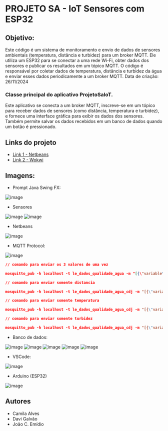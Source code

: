 # PROJETO SA - IoT Sensores com ESP32

## Objetivo:
Este código é um sistema de monitoramento e envio de dados de sensores ambientais (temperatura, distância e turbidez) para um broker MQTT. 
Ele utiliza um ESP32 para se conectar a uma rede Wi-Fi, obter dados dos sensores e publicar os resultados em um tópico MQTT. 
O código é responsável por coletar dados de temperatura, distância e turbidez da água e enviar esses dados periodicamente a um broker MQTT.
Data de criação: 26/11/2024
 
### Classe principal do aplicativo ProjetoSaIoT. 
Este aplicativo se conecta a um broker MQTT, inscreve-se em um tópico para receber dados de sensores 
(como distância, temperatura e turbidez), e fornece uma interface gráfica para exibir os dados dos sensores. 
Também permite salvar os dados recebidos em um banco de dados quando um botão é pressionado.

## Links do projeto
* [Link 1 - Netbeans](https://github.com/alvescamila87/IoT-senai/tree/main/ProjetoSaIot)
* [Link 2 - Wokwi](https://github.com/alvescamila87/IoT-senai/blob/main/esp32_projeto_iot_sa_wokwi_documentado.cpp)

## Imagens:
* Prompt Java Swing FX:
  
![image](https://github.com/user-attachments/assets/cc205a9f-a05a-46b3-ae58-f145e9142c00)

* Sensores
  
![image](https://github.com/user-attachments/assets/8b6f26c2-4e7d-484b-bb1b-1bb8b0340679)
![image](https://github.com/user-attachments/assets/94acd593-a35b-4f16-b57d-e5eb424f7530)

* Netbeans
  
![image](https://github.com/user-attachments/assets/37ced9ac-6146-4287-aff4-df6254546ef6)

* MQTT Protocol:
  
![image](https://github.com/user-attachments/assets/4a21cf83-4604-4888-80bc-c9917f20acb0)

```json
// comando para enviar os 3 valores de uma vez

mosquitto_pub -h localhost -t le_dados_qualidade_agua -m "[{\"variable\":\"valor_distancia\",\"unit\":\"cm\",\"value\":\"234\",\"timestamp\":\"2024-11-11 20:28:29\"},{\"variable\":\"valor_temperatura\",\"unit\":\"graus celsius\",\"value\":\"234\",\"timestamp\":\"2024-11-11 20:28:29\"},{\"variable\":\"valor_turbidez\",\"unit\":\"NTU\",\"value\":\"234\",\"timestamp\":\"2024-11-11 20:28:29\"}]"

// comando para enviar somente distancia

mosquitto_pub -h localhost -t le_dados_qualidade_agua_cdj -m "[{\"variable\":\"valor_distancia\",\"unit\":\"cm\",\"value\":\"200\",\"timestamp\":\"2024-11-26 22:21:29\"}]"

// comando para enviar somente temperatura  

mosquitto_pub -h localhost -t le_dados_qualidade_agua_cdj -m "[{\"variable\":\"valor_temperatura\",\"unit\":\"oC\",\"value\":\"20.8\",\"timestamp\":\"2024-11-26 22:22:29\"}]"

// comando para enviar somente turbidez

mosquitto_pub -h localhost -t le_dados_qualidade_agua_cdj -m "[{\"variable\":\"valor_turbidez\",\"unit\":\"NTU\",\"value\":\"1077\",\"timestamp\":\"2024-11-26 22:23:29\"}]"
```

* Banco de dados:
  
![image](https://github.com/user-attachments/assets/681ad98d-0260-49f8-8442-015715989cbd)
![image](https://github.com/user-attachments/assets/fea72028-bd7e-4242-8461-1b7406d4051e)
![image](https://github.com/user-attachments/assets/a8ac979d-1a82-4634-a716-5ba4ad0144ea)
![image](https://github.com/user-attachments/assets/ec25017d-1e76-4619-a7c7-2fc82f67ffa3)
![image](https://github.com/user-attachments/assets/757018e2-1e9f-41d8-9c00-fc7268ebe218)

* VSCode:
  
![image](https://github.com/user-attachments/assets/1eff3e19-8b2b-4a42-9f71-351f677e3903)

* Arduino (ESP32)

![image](https://github.com/user-attachments/assets/94cdf279-98b4-45e2-a798-808712a73c38)



## Autores
* Camila Alves
* Davi Galvão
* João C. Emídio
